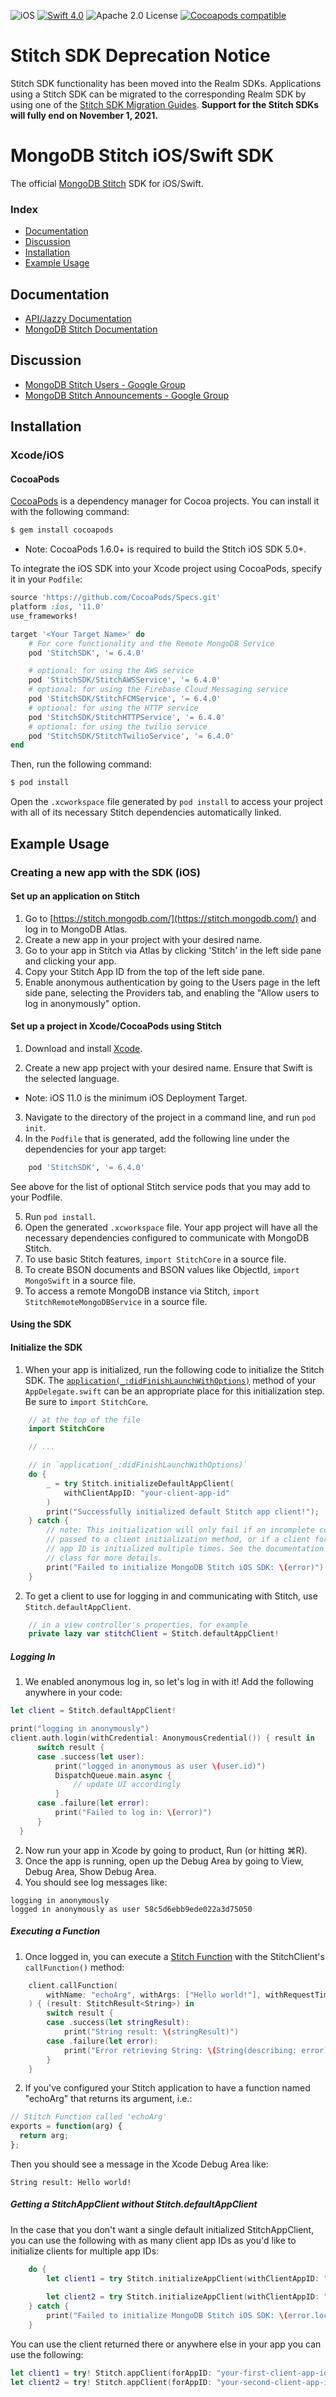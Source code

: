 ![iOS](https://img.shields.io/badge/platform-iOS-blue.svg) [![Swift 4.0](https://img.shields.io/badge/swift-4.1-orange.svg)](https://developer.apple.com/swift/) ![Apache 2.0 License](https://img.shields.io/badge/license-Apache%202-lightgrey.svg) [![Cocoapods compatible](https://img.shields.io/badge/pod-v6.4.0-ff69b4.svg)](#CocoaPods)

# Stitch SDK Deprecation Notice

Stitch SDK functionality has been moved into the Realm SDKs. Applications using a Stitch SDK can be migrated to the corresponding Realm SDK by using one of the [Stitch SDK Migration Guides](https://docs.mongodb.com/realm/migrate). **Support for the Stitch SDKs will fully end on November 1, 2021.**

# MongoDB Stitch iOS/Swift SDK 

The official [MongoDB Stitch](https://stitch.mongodb.com/) SDK for iOS/Swift.

### Index
- [Documentation](#documentation)
- [Discussion](#discussion)
- [Installation](#installation)
- [Example Usage](#example-usage)

## Documentation
* [API/Jazzy Documentation](https://docs.mongodb.com/stitch-sdks/swift/6.4.0/index.html)
* [MongoDB Stitch Documentation](https://docs.mongodb.com/stitch/)

## Discussion
* [MongoDB Stitch Users - Google Group](https://groups.google.com/d/forum/mongodb-stitch-users)
* [MongoDB Stitch Announcements - Google Group](https://groups.google.com/d/forum/mongodb-stitch-announce)

## Installation

### Xcode/iOS

#### CocoaPods

[CocoaPods](http://cocoapods.org) is a dependency manager for Cocoa projects. You can install it with the following command:

```bash
$ gem install cocoapods
```

- Note: CocoaPods 1.6.0+ is required to build the Stitch iOS SDK 5.0+.

To integrate the iOS SDK into your Xcode project using CocoaPods, specify it in your `Podfile`:

```ruby
source 'https://github.com/CocoaPods/Specs.git'
platform :ios, '11.0'
use_frameworks!

target '<Your Target Name>' do
    # For core functionality and the Remote MongoDB Service
    pod 'StitchSDK', '= 6.4.0'

    # optional: for using the AWS service
    pod 'StitchSDK/StitchAWSService', '= 6.4.0'
    # optional: for using the Firebase Cloud Messaging service
    pod 'StitchSDK/StitchFCMService', '= 6.4.0'
    # optional: for using the HTTP service
    pod 'StitchSDK/StitchHTTPService', '= 6.4.0'
    # optional: for using the twilio service
    pod 'StitchSDK/StitchTwilioService', '= 6.4.0'
end
```

Then, run the following command:

```bash
$ pod install
```

Open the `.xcworkspace` file generated by `pod install` to access your project with all of its necessary Stitch dependencies automatically linked.

## Example Usage

### Creating a new app with the SDK (iOS)

#### Set up an application on Stitch
1. Go to [https://stitch.mongodb.com/](https://stitch.mongodb.com/) and log in to MongoDB Atlas.
2. Create a new app in your project with your desired name.
3. Go to your app in Stitch via Atlas by clicking 'Stitch' in the left side pane and clicking your app.
3. Copy your Stitch App ID from the top of the left side pane.
4. Enable anonymous authentication by going to the Users page in the left side pane, selecting the Providers tab, and enabling the "Allow users to log in anonymously" option.

#### Set up a project in Xcode/CocoaPods using Stitch

1. Download and install [Xcode](https://developer.apple.com/xcode/). 

2. Create a new app project with your desired name. Ensure that Swift is the selected language.

- Note: iOS 11.0 is the minimum iOS Deployment Target.

3. Navigate to the directory of the project in a command line, and run `pod init`.
4. In the `Podfile` that is generated, add the following line under the dependencies for your app target:

```ruby
    pod 'StitchSDK', '= 6.4.0'
```

See above for the list of optional Stitch service pods that you may add to your Podfile.

5. Run `pod install`.
6. Open the generated `.xcworkspace` file. Your app project will have all the necessary dependencies configured to communicate with MongoDB Stitch.
7. To use basic Stitch features, `import StitchCore` in a source file.
8. To create BSON documents and BSON values like ObjectId, `import MongoSwift` in a source file.
9. To access a remote MongoDB instance via Stitch, `import StitchRemoteMongoDBService` in a source file.

#### Using the SDK

#### Initialize the SDK
1. When your app is initialized, run the following code to initialize the Stitch SDK. The [`application(_:didFinishLaunchWithOptions)`](https://developer.apple.com/documentation/uikit/uiapplicationdelegate/1622921-application) method of your `AppDelegate.swift` can be an appropriate place for this initialization step. Be sure to `import StitchCore`.

```swift
    // at the top of the file
    import StitchCore

    // ...

    // in `application(_:didFinishLaunchWithOptions)`
    do {
        _ = try Stitch.initializeDefaultAppClient(
            withClientAppID: "your-client-app-id"
        )
        print("Successfully initialized default Stitch app client!");
    } catch {
        // note: This initialization will only fail if an incomplete configuration is 
        // passed to a client initialization method, or if a client for a particular 
        // app ID is initialized multiple times. See the documentation of the "Stitch" 
        // class for more details.
        print("Failed to initialize MongoDB Stitch iOS SDK: \(error)")
    }
```

2. To get a client to use for logging in and communicating with Stitch, use `Stitch.defaultAppClient`.

```swift
    // in a view controller's properties, for example
    private lazy var stitchClient = Stitch.defaultAppClient!
```

##### Logging In
1. We enabled anonymous log in, so let's log in with it! Add the following anywhere in your code:

```swift
let client = Stitch.defaultAppClient!

print("logging in anonymously")
client.auth.login(withCredential: AnonymousCredential()) { result in
      switch result {
      case .success(let user):
          print("logged in anonymous as user \(user.id)")
          DispatchQueue.main.async {
              // update UI accordingly
          }
      case .failure(let error):
          print("Failed to log in: \(error)")
      }
  }
```

2. Now run your app in Xcode by going to product, Run (or hitting ⌘R).
3. Once the app is running, open up the Debug Area by going to View, Debug Area, Show Debug Area.
4. You should see log messages like:

```
logging in anonymously                                                    	
logged in anonymously as user 58c5d6ebb9ede022a3d75050
```

##### Executing a Function

1. Once logged in, you can execute a [Stitch Function](http://docs.mongodb.com/stitch/functions) with the StitchClient's `callFunction()` method:

```swift
    client.callFunction(
        withName: "echoArg", withArgs: ["Hello world!"], withRequestTimeout: 5.0
    ) { (result: StitchResult<String>) in
        switch result {
        case .success(let stringResult):
            print("String result: \(stringResult)")
        case .failure(let error):
            print("Error retrieving String: \(String(describing: error))")
        }
    }
```

2. If you've configured your Stitch application to have a function named "echoArg" that returns its argument, i.e.:

```javascript
// Stitch Function called 'echoArg'
exports = function(arg) {
  return arg;
};
```

Then you should see a message in the Xcode Debug Area like:

```
String result: Hello world!
```

##### Getting a StitchAppClient without Stitch.defaultAppClient

In the case that you don't want a single default initialized StitchAppClient, you can use the following with as many client app IDs as you'd like to initialize clients for multiple app IDs:

```swift
    do {        
        let client1 = try Stitch.initializeAppClient(withClientAppID: "your-first-client-app-id")
        
        let client2 = try Stitch.initializeAppClient(withClientAppID: "your-second-client-app-id")
    } catch {
        print("Failed to initialize MongoDB Stitch iOS SDK: \(error.localizedDescription)")
    }
```

You can use the client returned there or anywhere else in your app you can use the following:


```swift
let client1 = try! Stitch.appClient(forAppID: "your-first-client-app-id")
let client2 = try! Stitch.appClient(forAppID: "your-second-client-app-id")
```
